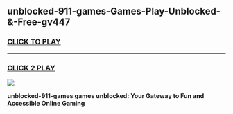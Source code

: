 
## unblocked-911-games-Games-Play-Unblocked-&-Free-gv447
<h3>
<a href="https://premium76.site?title=unblocked-911-games&ref=24A">CLICK TO PLAY</a></h3>
<hr>

<h3>
<a href="https://premium76.site?title=unblocked-911-games&ref=24A">CLICK 2 PLAY</a>
  
</h3>

<a href="https://premium76.site?title=unblocked-911-games&ref=24A"><img src="https://clearcache.store/games.png"></a>


**unblocked-911-games games unblocked: Your Gateway to Fun and Accessible Online Gaming**
